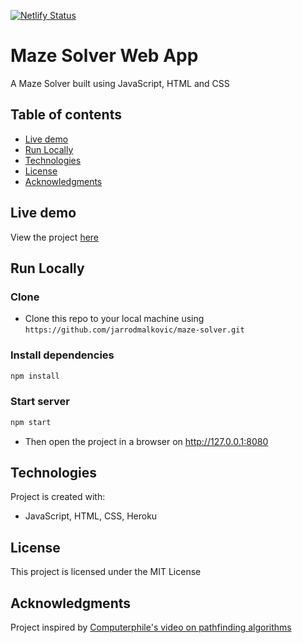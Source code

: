 [![Netlify Status](https://api.netlify.com/api/v1/badges/2253d234-7ff7-41c0-8288-0560ebed8a94/deploy-status)](https://app.netlify.com/sites/romantic-leakey-ce28a6/deploys)
# Maze Solver Web App

A Maze Solver built using JavaScript, HTML and CSS

## Table of contents

- [Live demo](#live-demo)
- [Run Locally](#run-locally)
- [Technologies](#technologies)
- [License](#license)
- [Acknowledgments](#acknowledgments)

## Live demo

View the project [here](http://mazesolver.xyz/)

## Run Locally

### Clone

- Clone this repo to your local machine using `https://github.com/jarrodmalkovic/maze-solver.git`

### Install dependencies

```bash
npm install
```

### Start server

```bash
npm start
```

- Then open the project in a browser on http://127.0.0.1:8080

## Technologies

Project is created with:

- JavaScript, HTML, CSS, Heroku

## License

This project is licensed under the MIT License

## Acknowledgments

Project inspired by [Computerphile's video on pathfinding algorithms](https://www.youtube.com/watch?v=rop0W4QDOUI)
